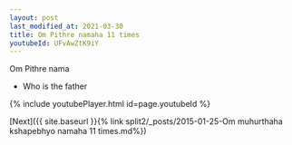 ```yaml
---
layout: post
last_modified_at: 2021-03-30
title: Om Pithre namaha 11 times
youtubeId: UFvAwZtK9iY
---
```

 
 
Om Pithre nama 
 
 -  Who is the father 
 
  
 
  
 
 
 
 
 
 


{% include youtubePlayer.html id=page.youtubeId %}
 
[Next]({{ site.baseurl }}{% link  split2/_posts/2015-01-25-Om muhurthaha kshapebhyo namaha 11 times.md%})
 
